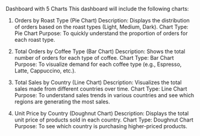 Dashboard with 5 Charts
This dashboard will include the following charts:




1. Orders by Roast Type (Pie Chart)
Description: Displays the distribution of orders based on the roast types (Light, Medium, Dark).
Chart Type: Pie Chart
Purpose: To quickly understand the proportion of orders for each roast type.


3. Total Orders by Coffee Type (Bar Chart)
Description: Shows the total number of orders for each type of coffee.
Chart Type: Bar Chart
Purpose: To visualize demand for each coffee type (e.g., Espresso, Latte, Cappuccino, etc.).

5. Total Sales by Country (Line Chart)
Description: Visualizes the total sales made from different countries over time.
Chart Type: Line Chart
Purpose: To understand sales trends in various countries and see which regions are generating the most sales.

7. Unit Price by Country (Doughnut Chart)
Description: Displays the total unit price of products sold in each country.
Chart Type: Doughnut Chart
Purpose: To see which country is purchasing higher-priced products.

